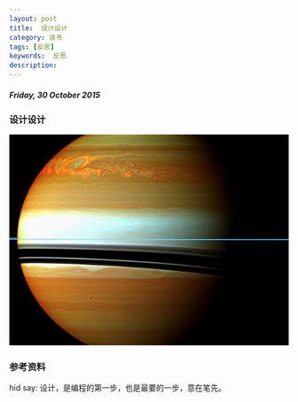 ```yaml
---
layout: post
title:  设计设计
category: 读书
tags: [反思]
keywords:  反思
description: 
---
```


##### Friday, 30 October 2015

### 设计设计

![satrun](/../../assets/img/book/2015/saturn.jpg)

### 参考资料


hid say: 设计，是编程的第一步，也是最要的一步，意在笔先。

